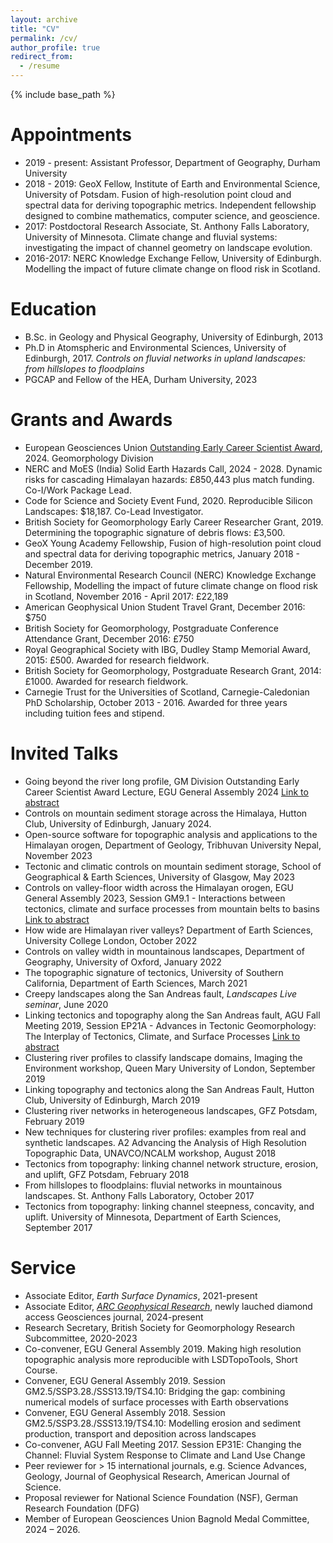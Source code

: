 ```yaml
---
layout: archive
title: "CV"
permalink: /cv/
author_profile: true
redirect_from:
  - /resume
---
```


{% include base_path %}

Appointments
======
* 2019 - present: Assistant Professor, Department of Geography, Durham University
* 2018 - 2019: GeoX Fellow, Institute of Earth and Environmental Science, University of Potsdam. Fusion of
high-resolution point cloud and spectral data for deriving topographic metrics.
Independent fellowship designed to combine mathematics, computer science, and geoscience.
* 2017: Postdoctoral Research Associate, St. Anthony Falls Laboratory, University of Minnesota. Climate change
and fluvial systems: investigating the impact of channel geometry on landscape evolution.
* 2016-2017: NERC Knowledge Exchange Fellow, University of Edinburgh. Modelling the impact of future climate
change on flood risk in Scotland.


Education
======
* B.Sc. in Geology and Physical Geography, University of Edinburgh, 2013
* Ph.D in Atomspheric and Environmental Sciences, University of Edinburgh, 2017. _Controls on fluvial networks in upland landscapes: from hillslopes to floodplains_
* PGCAP and Fellow of the HEA, Durham University, 2023

Grants and Awards
======
* European Geosciences Union [Outstanding Early Career Scientist Award](https://www.egu.eu/awards-medals/division-outstanding-ecs-award/2024/fiona-j-clubb/), 2024. Geomorphology Division
* NERC and MoES (India) Solid Earth Hazards Call, 2024 - 2028. Dynamic risks for cascading Himalayan hazards: £850,443 plus match funding. Co-I/Work Package Lead.
* Code for Science and Society Event Fund, 2020. Reproducible Silicon Landscapes: $18,187. Co-Lead Investigator.
* British Society for Geomorphology Early Career Researcher Grant, 2019. Determining the topographic signature of debris flows: £3,500.
* GeoX Young Academy Fellowship, Fusion of high-resolution point cloud and spectral data for deriving
topographic metrics, January 2018 - December 2019.
* Natural Environmental Research Council (NERC) Knowledge Exchange Fellowship, Modelling the impact
of future climate change on flood risk in Scotland, November 2016 - April 2017: £22,189
* American Geophysical Union Student Travel Grant, December 2016: $750
* British Society for Geomorphology, Postgraduate Conference Attendance Grant, December 2016: £750
* Royal Geographical Society with IBG, Dudley Stamp Memorial Award, 2015: £500. Awarded for research
fieldwork.
* British Society for Geomorphology, Postgraduate Research Grant, 2014: £1000. Awarded for research
fieldwork.
* Carnegie Trust for the Universities of Scotland, Carnegie-Caledonian PhD Scholarship, October 2013 - 2016. Awarded for three years including tuition fees and stipend.

Invited Talks
======
* Going beyond the river long profile, GM Division Outstanding Early Career Scientist Award Lecture, EGU General Assembly 2024 [Link to abstract](https://meetingorganizer.copernicus.org/EGU24/EGU24-6103.html)
* Controls on mountain sediment storage across the Himalaya, Hutton Club, University of Edinburgh, January 2024. 
* Open-source software for topographic analysis and applications to the Himalayan orogen, Department of Geology, Tribhuvan University Nepal, November 2023
* Tectonic and climatic controls on mountain sediment storage, School of Geographical & Earth Sciences, University of Glasgow, May 2023
* Controls on valley-floor width across the Himalayan orogen, EGU General Assembly 2023, Session GM9.1 - Interactions between tectonics, climate and surface processes from mountain belts to basins [Link to abstract](https://meetingorganizer.copernicus.org/EGU23/EGU23-3502.html)
* How wide are Himalayan river valleys? Department of Earth Sciences, University College London, October 2022
* Controls on valley width in mountainous landscapes, Department of Geography, University of Oxford, January 2022
* The topographic signature of tectonics, University of Southern California, Department of Earth Sciences, March 2021
* Creepy landscapes along the San Andreas fault, _Landscapes Live seminar_, June 2020
* Linking tectonics and topography along the San Andreas fault, AGU Fall Meeting 2019, Session EP21A - Advances in Tectonic Geomorphology: The Interplay of Tectonics, Climate, and Surface Processes [Link to abstract](https://agu.confex.com/agu/fm19/meetingapp.cgi/Paper/489425)
* Clustering river profiles to classify landscape domains, Imaging the Environment workshop, Queen Mary University of London, September 2019
* Linking topography and tectonics along the San Andreas Fault, Hutton Club, University of Edinburgh, March 2019
* Clustering river networks in heterogeneous landscapes, GFZ Potsdam, February 2019
* New techniques for clustering river profiles: examples from real and synthetic landscapes. A2 Advancing the Analysis of High Resolution Topographic Data, UNAVCO/NCALM workshop, August 2018
* Tectonics from topography: linking channel network structure, erosion, and uplift, GFZ Potsdam, February 2018
* From hillslopes to floodplains: fluvial networks in mountainous landscapes. St. Anthony Falls Laboratory, October 2017
* Tectonics from topography: linking channel steepness, concavity, and uplift. University of Minnesota, Department of Earth Sciences, September 2017

Service
======
* Associate Editor, _Earth Surface Dynamics_, 2021-present
* Associate Editor, [_ARC Geophysical Research_](https://arc-alliance.unc.edu/), newly lauched diamond access Geosciences journal, 2024-present 
* Research Secretary, British Society for Geomorphology Research Subcommittee, 2020-2023
* Co-convener, EGU General Assembly 2019. Making high resolution topographic analysis more reproducible with LSDTopoTools, Short Course.
* Convener, EGU General Assembly 2019. Session GM2.5/SSP3.28./SSS13.19/TS4.10: Bridging the gap: combining numerical models of surface processes with Earth observations
* Convener, EGU General Assembly 2018. Session GM2.5/SSP3.28./SSS13.19/TS4.10: Modelling erosion
and sediment production, transport and deposition across landscapes
* Co-convener, AGU Fall Meeting 2017. Session EP31E: Changing the Channel: Fluvial System Response
to Climate and Land Use Change
* Peer reviewer for > 15 international journals, e.g. Science Advances, Geology, Journal of Geophysical Research, American Journal of Science. 
* Proposal reviewer for National Science Foundation (NSF), German Research Foundation (DFG)
* Member of European Geosciences Union Bagnold Medal Committee, 2024 – 2026.


